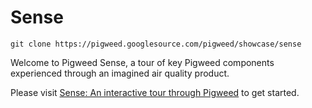 # Sense

```
git clone https://pigweed.googlesource.com/pigweed/showcase/sense
```

Welcome to Pigweed Sense, a tour of key Pigweed components experienced
through an imagined air quality product.

Please visit [Sense: An interactive tour through
Pigweed](https://pigweed.dev/docs/showcases/sense/) to get started.


